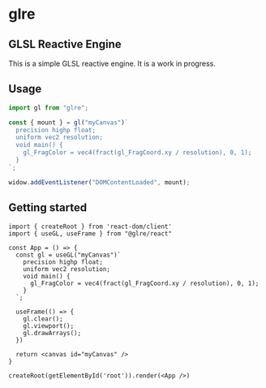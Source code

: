 # glre

## GLSL Reactive Engine

This is a simple GLSL reactive engine. It is a work in progress.

## Usage

```ts
import gl from "glre";

const { mount } = gl("myCanvas")`
  precision highp float;
  uniform vec2 resolution;
  void main() {
    gl_FragColor = vec4(fract(gl_FragCoord.xy / resolution), 0, 1);
  }
`;

widow.addEventListener("DOMContentLoaded", mount);
```

## Getting started

```tsx
import { createRoot } from 'react-dom/client'
import { useGL, useFrame } from "@glre/react"

const App = () => {
  const gl = useGL("myCanvas")`
    precision highp float;
    uniform vec2 resolution;
    void main() {
      gl_FragColor = vec4(fract(gl_FragCoord.xy / resolution), 0, 1);
    }
  `;

  useFrame(() => {
    gl.clear();
    gl.viewport();
    gl.drawArrays();
  })

  return <canvas id="myCanvas" />
}

createRoot(getElementById('root')).render(<App />)
```
